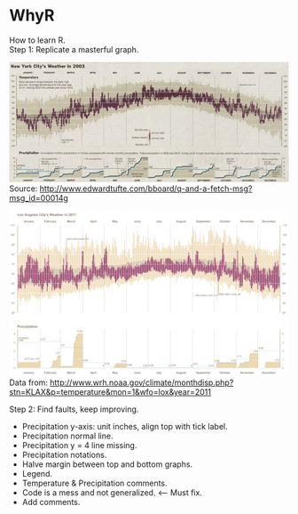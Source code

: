 # WhyR
How to learn R.  
Step 1: Replicate a masterful graph. 


![New York City Weather in 2003 - Source: New York Time January 4, 2004](https://github.com/0Celestine/WhyR/blob/master/images/New%20York%20City's%20Weather%20in%202003%20-%20NYT.jpg)  
Source: http://www.edwardtufte.com/bboard/q-and-a-fetch-msg?msg_id=00014g

![Los Angeles Weather in 2011](https://github.com/0Celestine/WhyR/blob/master/images/Los%20Angeles%202011%20Weather.png)  
Data from: http://www.wrh.noaa.gov/climate/monthdisp.php?stn=KLAX&p=temperature&mon=1&wfo=lox&year=2011

Step 2: Find faults, keep improving. 
* Precipitation y-axis: unit inches, align top with tick label.
* Precipitation normal line. 
* Precipitation y = 4 line missing. 
* Precipitation notations.
* Halve margin between top and bottom graphs.
* Legend.
* Temperature & Precipitation comments.
* Code is a mess and not generalized. <-- Must fix. 
* Add comments.



